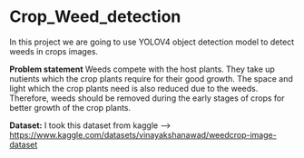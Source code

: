 # Crop_Weed_detection
In this project we are going to use YOLOV4 object detection model to detect weeds in crops images.

**Problem statement**
Weeds compete with the host plants. They take up nutients which the crop plants require for their good growth. 
The space and light which the crop plants need is also reduced due to the weeds. 
Therefore, weeds should be removed during the early stages of crops for better growth of the crop plants.

**Dataset:**
I took this dataset from kaggle --> https://www.kaggle.com/datasets/vinayakshanawad/weedcrop-image-dataset
